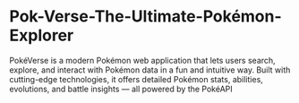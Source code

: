 # Pok-Verse-The-Ultimate-Pokémon-Explorer
PokéVerse is a modern Pokémon web application that lets users search, explore, and interact with Pokémon data in a fun and intuitive way. Built with cutting-edge technologies, it offers detailed Pokémon stats, abilities, evolutions, and battle insights — all powered by the PokéAPI
